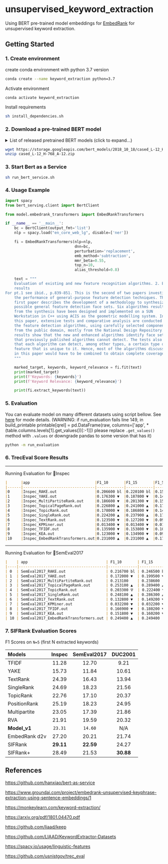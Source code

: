 # unsupervised_keyword_extraction
Using BERT pre-trained model embeddings for [EmbedRank](https://github.com/swisscom/ai-research-keyphrase-extraction) for unsupervised keyword extraction.

## Getting Started

### 1. Create environment
create conda environment with python 3.7 version
```bash
conda create --name keyword_extraction python=3.7
```

Activate environment
```bash
conda activate keyword_extraction
```

Install requirements
```bash
sh install_dependencies.sh
```

### 2. Download a pre-trained BERT model

<details>
 <summary>List of released pretrained BERT models (click to expand...)</summary>


<table>
<tr><td><a href="https://storage.googleapis.com/bert_models/2018_10_18/uncased_L-12_H-768_A-12.zip">BERT-Base, Uncased</a></td><td>12-layer, 768-hidden, 12-heads, 110M parameters</td></tr>
<tr><td><a href="https://storage.googleapis.com/bert_models/2018_10_18/uncased_L-24_H-1024_A-16.zip">BERT-Large, Uncased</a></td><td>24-layer, 1024-hidden, 16-heads, 340M parameters</td></tr>
<tr><td><a href="https://storage.googleapis.com/bert_models/2018_10_18/cased_L-12_H-768_A-12.zip">BERT-Base, Cased</a></td><td>12-layer, 768-hidden, 12-heads , 110M parameters</td></tr>
<tr><td><a href="https://storage.googleapis.com/bert_models/2018_10_18/cased_L-24_H-1024_A-16.zip">BERT-Large, Cased</a></td><td>24-layer, 1024-hidden, 16-heads, 340M parameters</td></tr>
<tr><td><a href="https://storage.googleapis.com/bert_models/2018_11_23/multi_cased_L-12_H-768_A-12.zip">BERT-Base, Multilingual Cased (New)</a></td><td>104 languages, 12-layer, 768-hidden, 12-heads, 110M parameters</td></tr>
<tr><td><a href="https://storage.googleapis.com/bert_models/2018_11_03/multilingual_L-12_H-768_A-12.zip">BERT-Base, Multilingual Cased (Old)</a></td><td>102 languages, 12-layer, 768-hidden, 12-heads, 110M parameters</td></tr>
<tr><td><a href="https://storage.googleapis.com/bert_models/2018_11_03/chinese_L-12_H-768_A-12.zip">BERT-Base, Chinese</a></td><td>Chinese Simplified and Traditional, 12-layer, 768-hidden, 12-heads, 110M parameters</td></tr>
</table>

</details>

```bash
wget https://storage.googleapis.com/bert_models/2018_10_18/cased_L-12_H-768_A-12.zip
unzip cased_L-12_H-768_A-12.zip
```

### 3. Start Bert as a Service
```bash
sh run_bert_service.sh
```


### 4. Usage Example
```python
import spacy
from bert_serving.client import BertClient

from model.embedrank_transformers import EmbedRankTransformers

if __name__ == '__main__':
    bc = BertClient(output_fmt='list')
    nlp = spacy.load("en_core_web_lg", disable=['ner'])

    fi = EmbedRankTransformers(nlp=nlp,
                               dnn=bc,
                               perturbation='replacement',
                               emb_method='subtraction',
                               mmr_beta=0.55,
                               top_n=10,
                               alias_threshold=0.8)

    text = """
    Evaluation of existing and new feature recognition algorithms. 2. Experimental
	results
For pt.1 see ibid., p.839-851. This is the second of two papers investigating
	the performance of general-purpose feature detection techniques. The
	first paper describes the development of a methodology to synthesize
	possible general feature detection face sets. Six algorithms resulting
	from the synthesis have been designed and implemented on a SUN
	Workstation in C++ using ACIS as the geometric modelling system. In
	this paper, extensive tests and comparative analysis are conducted on
	the feature detection algorithms, using carefully selected components
	from the public domain, mostly from the National Design Repository. The
	results show that the new and enhanced algorithms identify face sets
	that previously published algorithms cannot detect. The tests also show
	that each algorithm can detect, among other types, a certain type of
	feature that is unique to it. Hence, most of the algorithms discussed
	in this paper would have to be combined to obtain complete coverage
    """

    marked_target, keywords, keyword_relevance = fi.fit(text)
    print(marked_target)
    print(f'Keywords: {keywords}')
    print(f'Keyword Relevance: {keyword_relevance}')

    print(fi.extract_keywords(text))
```

### 5. Evaluation
You can evaluate model on many different datasets using script bellow. See [here](run_evaluation.py) for mode details. (WARNING: if run_evaluation fails line 149, in build_printable
    printable[qrel] = pd.DataFrame(raw, columns=['app', *(table.columns.levels[1].get_values())[:-1]]) please replace `.get_values()` method with `.values` or downgrade pandas to some version that has it)
```bash
python -m run_evaluation
```

### 6. TrecEval Score Results
----------------------------------------------------------------------------------------
Running Evaluation for Inspec
```markdown
|      |app                             |F1_10       |F1_15       |F1_5        |P_10        |P_15        |P_5         |map_10      |map_15      |map_5       |recall_10   |recall_15   |recall_5    |
|------|--------------------------------|------------|------------|------------|------------|------------|------------|------------|------------|------------|------------|------------|------------|
|0     |Inspec_RAKE.out                 |0.206600 bl |0.220100 bl |0.152400 bl |0.250400 bl |0.216900 bl |0.282300 bl |0.100100 bl |0.115100 bl |0.070500 bl |0.188100 bl |0.236900 bl |0.110300 bl |
|1     |Inspec_YAKE.out                 |0.176300 ▼  |0.187800 ▼  |0.144500 ▼  |0.208300 ▼  |0.181400 ▼  |0.261700 ▼  |0.092000 ▼  |0.104000 ▼  |0.072700    |0.165800 ▼  |0.214100 ▼  |0.105400 ᐁ  |
|2     |Inspec_MultiPartiteRank.out     |0.186600 ▼  |0.201300 ▼  |0.156000    |0.221000 ▼  |0.190600 ▼  |0.285600    |0.101700    |0.114100    |0.081100 ▲  |0.171200 ▼  |0.216700 ▼  |0.113000    |
|3     |Inspec_TopicalPageRank.out      |0.226800 ▲  |0.241000 ▲  |0.174100 ▲  |0.272700 ▲  |0.233700 ▲  |0.319600 ▲  |0.116500 ▲  |0.133500 ▲  |0.084200 ▲  |0.206600 ▲  |0.257900 ▲  |0.126100 ▲  |
|4     |Inspec_TopicRank.out            |0.178000 ▼  |0.186800 ▼  |0.149000    |0.211100 ▼  |0.175300 ▼  |0.272300    |0.093900 ▼  |0.103000 ▼  |0.075100 ᐃ  |0.161300 ▼  |0.195600 ▼  |0.107800    |
|5     |Inspec_SingleRank.out           |0.224200 ▲  |0.237900 ▲  |0.170900 ▲  |0.269600 ▲  |0.231400 ▲  |0.313500 ▲  |0.114400 ▲  |0.131200 ▲  |0.082600 ▲  |0.204800 ▲  |0.256300 ▲  |0.123800 ▲  |
|6     |Inspec_TextRank.out             |0.123500 ▼  |0.127200 ▼  |0.097500 ▼  |0.140900 ▼  |0.106500 ▼  |0.177800 ▼  |0.050600 ▼  |0.052900 ▼  |0.040900 ▼  |0.102100 ▼  |0.113100 ▼  |0.068900 ▼  |
|7     |Inspec_KPMiner.out              |0.013400 ▼  |0.013400 ▼  |0.013300 ▼  |0.011700 ▼  |0.007800 ▼  |0.022900 ▼  |0.006600 ▼  |0.006600 ▼  |0.006600 ▼  |0.008400 ▼  |0.008400 ▼  |0.008200 ▼  |
|8     |Inspec_TFIDF.out                |0.135900 ▼  |0.153800 ▼  |0.100400 ▼  |0.157100 ▼  |0.146000 ▼  |0.176400 ▼  |0.059300 ▼  |0.069900 ▼  |0.043900 ▼  |0.129700 ▼  |0.178100 ▼  |0.074100 ▼  |
|9     |Inspec_KEA.out                  |0.123000 ▼  |0.134900 ▼  |0.095200 ▼  |0.142700 ▼  |0.128700 ▼  |0.166600 ▼  |0.053600 ▼  |0.061300 ▼  |0.041300 ▼  |0.117400 ▼  |0.156100 ▼  |0.070500 ▼  |
|10    |Inspec_EmbedRankTransformers.out|0.231000 ▲  |0.231000 ▲  |0.175300 ▲  |0.278600 ▲  |0.185700 ▼  |0.328400 ▲  |0.117500 ▲  |0.117500    |0.084900 ▲  |0.206500 ▲  |0.206500 ▼  |0.125900 ▲  |
```
----------------------------------------------------------------------------------------
Running Evaluation for SemEval2017
```markdown
|    | app                                   | F1_10       | F1_15       | F1_5        | P_10        | P_15        | P_5         | map_10      | map_15      | map_5       | recall_10   | recall_15   | recall_5    |
|----|---------------------------------------|-------------|-------------|-------------|-------------|-------------|-------------|-------------|-------------|-------------|-------------|-------------|-------------|
| 0  | SemEval2017_RAKE.out                  | 0.216700 bl | 0.246500 bl | 0.140200 bl | 0.299600 bl | 0.272200 bl | 0.309500 bl | 0.093700 bl | 0.114600 bl | 0.058200 bl | 0.179000 bl | 0.240200 bl | 0.093700 bl |
| 1  | SemEval2017_YAKE.out                  | 0.172000 ▼  | 0.199500 ▼  | 0.114000 ▼  | 0.235900 ▼  | 0.219300 ▼  | 0.249100 ▼  | 0.073400 ▼  | 0.088400 ▼  | 0.049900 ▼  | 0.143400 ▼  | 0.196300 ▼  | 0.076600 ▼  |
| 2  | SemEval2017_MultiPartiteRank.out      | 0.213100    | 0.238600    | 0.161600 ▲  | 0.297000    | 0.264200    | 0.358600 ▲  | 0.106400 ▲  | 0.125700 ᐃ  | 0.077000 ▲  | 0.175600    | 0.231900    | 0.108100 ▲  |
| 3  | SemEval2017_TopicalPageRank.out       | 0.253100 ▲  | 0.289400 ▲  | 0.173000 ▲  | 0.350900 ▲  | 0.319300 ▲  | 0.382200 ▲  | 0.124600 ▲  | 0.152900 ▲  | 0.081500 ▲  | 0.208700 ▲  | 0.281400 ▲  | 0.115900 ▲  |
| 4  | SemEval2017_TopicRank.out             | 0.203300 ᐁ  | 0.222400 ▼  | 0.159600 ▲  | 0.285600    | 0.247600 ▼  | 0.357800 ▲  | 0.100500    | 0.116500    | 0.075300 ▲  | 0.166300 ᐁ  | 0.213400 ▼  | 0.106300 ▲  |
| 5  | SemEval2017_SingleRank.out            | 0.248100 ▲  | 0.286300 ▲  | 0.170000 ▲  | 0.343800 ▲  | 0.316400 ▲  | 0.373200 ▲  | 0.120700 ▲  | 0.149300 ▲  | 0.078600 ▲  | 0.204500 ▲  | 0.278000 ▲  | 0.114100 ▲  |
| 6  | SemEval2017_TextRank.out              | 0.132800 ▼  | 0.149200 ▼  | 0.091300 ▼  | 0.185000 ▼  | 0.158200 ▼  | 0.206500 ▼  | 0.050100 ▼  | 0.057100 ▼  | 0.035400 ▼  | 0.107000 ▼  | 0.134700 ▼  | 0.060700 ▼  |
| 7  | SemEval2017_KPMiner.out               | 0.032200 ▼  | 0.032200 ▼  | 0.032000 ▼  | 0.034100 ▼  | 0.022900 ▼  | 0.066900 ▼  | 0.016300 ▼  | 0.016400 ▼  | 0.016100 ▼  | 0.018900 ▼  | 0.019100 ▼  | 0.018700 ▼  |
| 8  | SemEval2017_TFIDF.out                 | 0.166900 ▼  | 0.180200 ▼  | 0.131500    | 0.235500 ▼  | 0.200900 ▼  | 0.297400    | 0.076700 ▼  | 0.087500 ▼  | 0.058100    | 0.137200 ▼  | 0.175500 ▼  | 0.087600    |
| 9  | SemEval2017_KEA.out                   | 0.151800 ▼  | 0.160200 ▼  | 0.122200 ▼  | 0.214000 ▼  | 0.178400 ▼  | 0.276300 ᐁ  | 0.069400 ▼  | 0.077400 ▼  | 0.053800    | 0.124700 ▼  | 0.156200 ▼  | 0.081600 ▼  |
| 10 | SemEval2017_EmbedRankTransformers.out | 0.249400 ▲  | 0.249400    | 0.165800 ▲  | 0.345400 ▲  | 0.230300 ▼  | 0.370400 ▲  | 0.117400 ▲  | 0.117400    | 0.076000 ▲  | 0.204200 ▲  | 0.204200 ▼  | 0.110300 ▲  |
```

### 7. SIFRank Evaluation Scores 
F1 Scores on `N=5` (first N extracted keywords)

| Models       | Inspec       | SemEval2017   | DUC2001      |
| :-----       | :----:       | :----:        |:----:        |
| TFIDF        | 11.28        | 12.70         |  9.21        |
| YAKE         | 15.73        | 11.84         | 10.61        |
| TextRank     | 24.39        | 16.43         | 13.94        |
| SingleRank   | 24.69        | 18.23         | 21.56        |
| TopicRank    | 22.76        | 17.10         | 20.37        |
| PositionRank | 25.19        | 18.23         | 24.95        |
| Multipartite | 23.05        | 17.39         | 21.86        |
| RVA          | 21.91        | 19.59         | 20.32        |
| **Model_v1** |`23.31`       | `14.60`       | N/A          |
| EmbedRank d2v| 27.20        | 20.21         | 21.74        |
| SIFRank      | **29.11**    | **22.59**     | 24.27        |
| SIFRank+     | 28.49        | 21.53         | **30.88**    |


## References
https://github.com/hanxiao/bert-as-service

https://www.groundai.com/project/embedrank-unsupervised-keyphrase-extraction-using-sentence-embeddings/1

https://monkeylearn.com/keyword-extraction/

https://arxiv.org/pdf/1801.04470.pdf

https://github.com/liaad/keep

https://github.com/LIAAD/KeywordExtractor-Datasets

https://spacy.io/usage/linguistic-features

https://github.com/usnistgov/trec_eval
